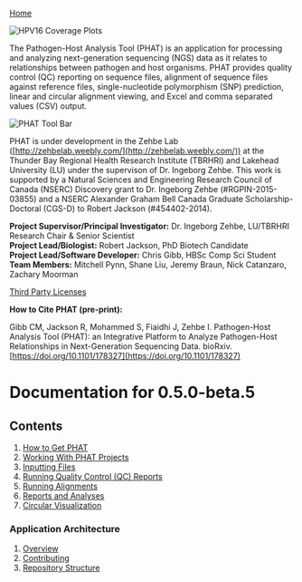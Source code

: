 [Home](https://chgibb.github.io/PHATDocs/)

![HPV16 Coverage Plots](https://chgibb.github.io//PHATDocs/docs/releases/0.1.0-beta.1/covHPV16white.png)

The Pathogen-Host Analysis Tool (PHAT) is an application for processing and analyzing next-generation sequencing (NGS) data as it relates to relationships between pathogen and host organisms. PHAT provides quality control (QC) reporting on sequence files, alignment of sequence files against reference files, single-nucleotide polymorphism (SNP) prediction, linear and circular alignment viewing, and Excel and comma separated values (CSV) output.

![PHAT Tool Bar](https://chgibb.github.io//PHATDocs/docs/releases/0.5.0-beta.5/PHATtoolbar.png)

PHAT is under development in the Zehbe Lab ([http://zehbelab.weebly.com/](http://zehbelab.weebly.com/)) at the Thunder Bay Regional Health Research Institute (TBRHRI) and Lakehead University (LU) under the supervison of Dr. Ingeborg Zehbe. This work is supported by a Natural Sciences and Engineering Research Council of Canada (NSERC) Discovery grant to Dr. Ingeborg Zehbe (#RGPIN-2015-03855) and a NSERC Alexander Graham Bell Canada Graduate Scholarship-Doctoral (CGS-D) to Robert Jackson (#454402-2014).

**Project Supervisor/Principal Investigator:** Dr. Ingeborg Zehbe, LU/TBRHRI Research Chair & Senior Scientist    
**Project Lead/Biologist:** Robert Jackson, PhD Biotech Candidate    
**Project Lead/Software Developer:** Chris Gibb, HBSc Comp Sci Student  
**Team Members:** Mitchell Pynn, Shane Liu, Jeremy Braun, Nick Catanzaro, Zachary Moorman

[Third Party Licenses](https://chgibb.github.io/PHATDocs/docs/releases/0.5.0-beta.5/thirdParty)

**How to Cite PHAT (pre-print):**

Gibb CM, Jackson R, Mohammed S, Fiaidhi J, Zehbe I. Pathogen-Host Analysis Tool (PHAT): an Integrative Platform to Analyze Pathogen-Host Relationships in Next-Generation Sequencing Data. bioRxiv. [https://doi.org/10.1101/178327](https://doi.org/10.1101/178327)

# Documentation for 0.5.0-beta.5
## Contents
1. [How to Get PHAT](https://chgibb.github.io/PHATDocs/docs/releases/0.5.0-beta.5/howToGetPHAT)
2. [Working With PHAT Projects](https://chgibb.github.io/PHATDocs/docs/releases/0.5.0-beta.5/projects)
3. [Inputting Files](https://chgibb.github.io/PHATDocs/docs/releases/0.5.0-beta.5/inputtingFiles)
4. [Running Quality Control (QC) Reports](https://chgibb.github.io/PHATDocs/docs/releases/0.5.0-beta.5/QCReports)
5. [Running Alignments](https://chgibb.github.io/PHATDocs/docs/releases/0.5.0-beta.5/runningAlignments)
6. [Reports and Analyses](https://chgibb.github.io/PHATDocs/docs/releases/0.5.0-beta.5/reportsAndAnalyses)
7. [Circular Visualization](https://chgibb.github.io/PHATDocs/docs/releases/0.5.0-beta.5/circularVisualization)

### Application Architecture
1. [Overview](https://chgibb.github.io/PHATDocs/docs/releases/0.5.0-beta.5/archOverview)
2. [Contributing](https://chgibb.github.io/PHATDocs/docs/releases/0.5.0-beta.5/contributingGuide)
3. [Repository Structure](https://chgibb.github.io/PHATDocs/docs/releases/0.5.0-beta.5/repoStructure)
